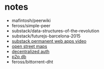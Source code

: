 # notes



* mafintosh/peerwiki
* feross/simple-peer
* substack/data-structures-of-the-revolution
* substack/futurejs-barcelona-2015
* [substack permanent web apps video](https://www.youtube.com/watch?v=PDusOGAFJLQ)
* [open street maps](https://wiki.openstreetmap.org/wiki/Main_Page)
* [decentralized auth](https://github.com/substack/omega-projects/issues/8)
* [p2p db](https://github.com/substack/omega-projects/issues/13)
* feross/bittorrent-dht

